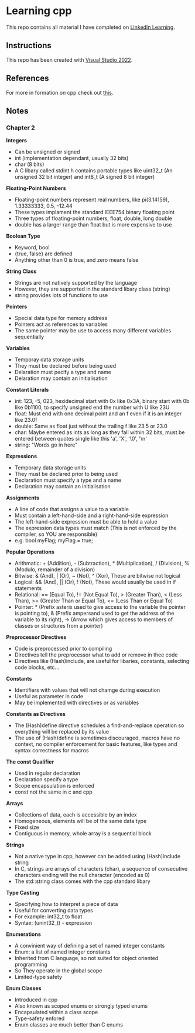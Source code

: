 # Learning cpp
 
This repo contains all material I have completed on [LinkedIn Learning](https://www.linkedin.com/learning/learning-c-plus-plus-22993675?u=42288921).

## Instructions

This repo has been created with [Visual Studio 2022](https://visualstudio.microsoft.com/vs/).

## References

For more in formation on cpp check out [this](cppreference.com).

## Notes

### Chapter 2

**Integers**
* Can be unsigned or signed
* int (implementation dependant, usually 32 bits)
* char (8 bits)
* A C libary called stdint.h contains portable types like uint32_t (An unsigned 32 bit integer) and int8_t (A signed 8 bit integer)

**Floating-Point Numbers**
* Floating-point numbers represent real numbers, like pi(3.14159), 1.33333333, 0.5, -12.44
* These types implament the standard IEEE754 binary floating point
* Three types of floating-point numbers, float, double, long double
* double has a larger range than float but is more expensive to use

**Boolean Type**
* Keyword, bool
* {true, false} are defined
* Anything other than 0 is true, and zero means false

**String Class**
* Strings are not natively supported by the language
* However, they are supported in the standard libary class (string)
* string provides lots of functions to use

**Pointers**
* Special data type for memory address
* Pointers act as references to variables
* The same pointer may be use to access many different variables sequentially

**Variables**
* Temporay data storage units
* They must be declared before being used
* Delaration must pecify a type and name
* Delaration may contain an initialisation

**Constant Literals**
* int: 123, -5, 023, hexidecimal start with 0x like 0x3A, binary start with 0b like 0b1100, to specify unsigned end the number with U like 23U
* float: Must end with one decimal point and an f even if it is an integer like 23.0f
* double: Same as float just without the trailing f like 23.5 or 23.0
* char: Maybe entered as ints as long as they fall within 32 bits, must be entered between quotes single like this 'a', 'X', '\0', '\n'
* string: "Words go in here"

**Expressions**
* Temporary data storage units
* They must be declared prior to being used
* Declaration must specify a type and a name
* Declaration may contain an initialisation

**Assignments**
* A line of code that assigns a value to a variable
* Must contain a left-hand-side and a right-hand-side expression
* The left-hand-side expression must be able to hold a value
* The expression data types must match (This is not enforced by the compiler, so YOU are responsible)
* e.g. bool myFlag; myFlag = true;

**Popular Operations**
* Arithmatic: + (Addition), - (Subtraction), * (Multiplication), / (Division), % (Modulo, remainder of a division)
* Bitwise: & (And), | (Or), ~ (Not), ^ (Xor), These are bitwise not logical
* Logical: && (And), || (Or), ! (Not), These would usually be used in if statements
* Relational: == (Equal To), != (Not Equal To), > (Greater Than), < (Less Than), >= (Greater Than or Equal To), <= (Less Than or Equal To)
* Pointer: * (Prefix asterix used to give access to the variable the pointer is pointing to), & (Prefix ampersand used to get the address of the variable to its right), -> (Arrow which gives access to members of classes or structures from a pointer)

**Preprocessor Directives**
* Code is preprocessed prior to compiling
* Directives tell the preprocessor what to add or remove in thee code
* Directives like (Hash)include, are useful for libaries, constants, selecting code blocks, etc...

**Constants**
* Identifiers with values that will not chamge during execution
* Useful as parameter in code
* May be implemented with directives or as variables

**Constants as Directives**
* The (Hash)define directive schedules a find-and-replace operation so everything will be replaced by its value
* The use of (Hash)define is sometimes discouraged, macros have no context, no compiler enforcement for basic features, like types and syntax correctness for macros

**The const Qualifier**
* Used in regular declaration
* Declaration specify a type
* Scope encapsulation is enforced
* const not the same in c and cpp

**Arrays**
* Collections of data, each is accessible by an index
* Homogeneous, elements will be of the same data type
* Fixed size
* Contiguous in memory, whole array is a sequential block

**Strings**
* Not a native type in cpp, however can be added using (Hash)include string
* In C, strings are arrays of characters (char), a sequence of consecutive characters ending will the null character (encoded as 0)
* The std::string class comes with the cpp standard libary

**Type Casting**
* Specifying how to interpret a piece of data
* Useful for converting data types
* For example: int32_t to float
* Syntax: (unint32_t) - expression

**Enumerations**
* A convinient way of defining a set of named integer constants
* Enum: a list of named integer constants
* Inherited from C language, so not suited for object oriented programming
* So They operate in the global scope
* Limited-type safety

**Enum Classes**
* Introduced in cpp
* Also known as scoped enums or strongly typed enums
* Encapsulated within a class scope
* Type-safety enfored
* Enum classes are much better than C enums
